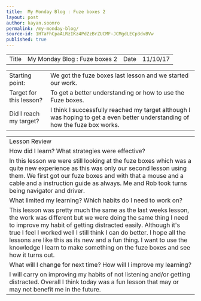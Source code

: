 ```yaml
---
title:  My Monday Blog : Fuze boxes 2
layout: post
author: kayan.soomro
permalink: /my-monday-blog/
source-id: 1H7aFhCpaALRzIKz4PdZzBrZUCMF-JCMgdLECp3dvBVw
published: true
---
```

<table>
  <tr>
    <td>Title</td>
    <td>My Monday Blog : Fuze boxes 2</td>
    <td>Date</td>
    <td>11/10/17</td>
  </tr>
</table>


			

<table>
  <tr>
    <td>Starting point:</td>
    <td>We got the fuze boxes last lesson and we started our work.</td>
  </tr>
  <tr>
    <td>Target for this lesson?</td>
    <td>To get a better understanding or how to use the Fuze boxes.</td>
  </tr>
  <tr>
    <td>Did I reach my target? 
</td>
    <td>I think I successfully reached my target although I was hoping to get a even better understanding of how the fuze box works.</td>
  </tr>
</table>


<table>
  <tr>
    <td>Lesson Review</td>
  </tr>
  <tr>
    <td>How did I learn? What strategies were effective? </td>
  </tr>
  <tr>
    <td> In this lesson we were still looking at the fuze boxes which was a quite  new experience as this was only our second lesson using them. We first got our fuze boxes and with that a mouse and a cable and a instruction guide as always. Me and Rob took turns being navigator and driver. </td>
  </tr>
  <tr>
    <td>What limited my learning? Which habits do I need to work on? </td>
  </tr>
  <tr>
    <td>This lesson was pretty much the same as the last weeks lesson, the work was different but we were doing the same thing I need to improve my habit of getting distracted easily. Although it's true I feel I worked well I still think I can do better.  I hope all the lessons are like this as its new and a fun thing. I want to use the knowledge I learn to make something on the fuze boxes and see how it turns out.</td>
  </tr>
  <tr>
    <td>What will I change for next time? How will I improve my learning?</td>
  </tr>
  <tr>
    <td>I will carry on improving my habits of not listening and/or getting distracted. Overall I think today was a fun lesson that may or may not benefit me in the future. </td>
  </tr>
</table>


